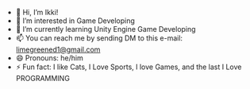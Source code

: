 - 👋 Hi, I’m Ikki!
- 👀 I’m interested in Game Developing
- 🌱 I’m currently learning Unity Engine Game Developing
- 📫 You can reach me by sending DM to this e-mail: limegreened1@gmail.com
- 😄 Pronouns: he/him
- ⚡ Fun fact: I like Cats, I Love Sports, I love Games, and the last I Love PROGRAMMING

<!---
IkkiIgarashi/IkkiIgarashi is a ✨ special ✨ repository because its `README.md` (this file) appears on your GitHub profile.
You can click the Preview link to take a look at your changes.
--->
